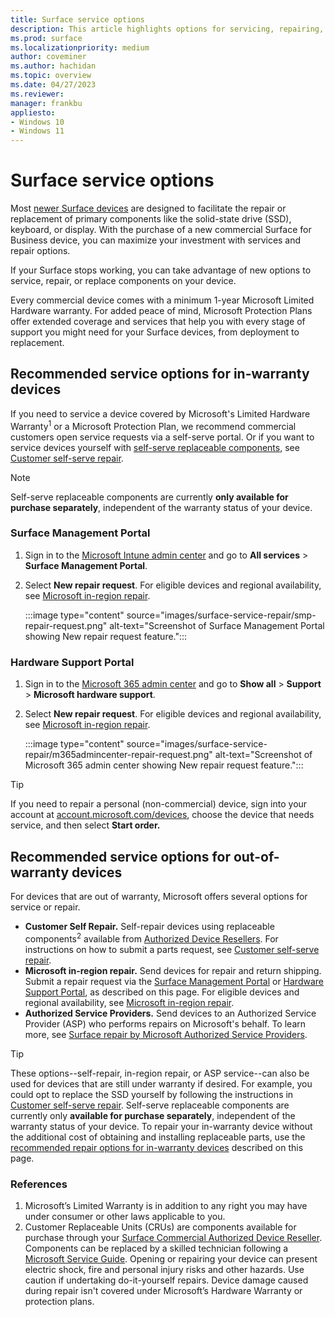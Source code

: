 ```yaml
---
title: Surface service options
description: This article highlights options for servicing, repairing, or replacing Surface devices
ms.prod: surface
ms.localizationpriority: medium
author: coveminer
ms.author: hachidan
ms.topic: overview
ms.date: 04/27/2023
ms.reviewer: 
manager: frankbu
appliesto:
- Windows 10
- Windows 11
---
```


# Surface service options

Most [newer Surface devices](surface-service-and-repair.md) are designed to facilitate the repair or replacement of primary components like the solid-state drive (SSD), keyboard, or display. With the purchase of a new commercial Surface for Business device, you can maximize your investment with services and repair options.

If your Surface stops working, you can take advantage of new options to service, repair, or replace components on your device.

Every commercial device comes with a minimum 1-year Microsoft Limited Hardware warranty. For added peace of mind, Microsoft Protection Plans offer extended coverage and services that help you with every stage of support you might need for your Surface devices, from deployment to replacement.

## Recommended service options for in-warranty devices

If you need to service a device covered by Microsoft's Limited Hardware Warranty<sup>1</sup> or a Microsoft Protection Plan, we recommend commercial customers open service requests via a self-serve portal. Or if you want to service devices yourself with [self-serve replaceable components](surface-service-and-repair.md), see [Customer self-serve repair](surface-customer-self-repair-surface.md).

> [!NOTE]
> Self-serve replaceable components are currently **only available for purchase separately**, independent of the warranty status of your device.

### Surface Management Portal

1. Sign in to the [Microsoft Intune admin center](https://go.microsoft.com/fwlink/?linkid=2109431) and go to **All services** > **Surface Management Portal**.
2. Select **New repair request**. For eligible devices and regional availability, see [Microsoft in-region repair](microsoft-in-region-same-unit-repair.md).

    :::image type="content" source="images/surface-service-repair/smp-repair-request.png" alt-text="Screenshot of Surface Management Portal showing New repair request feature.":::

### Hardware Support Portal

1. Sign in to the [Microsoft 365 admin center](https://admin.microsoft.com/AdminPortal) and go to **Show all** > **Support** > **Microsoft hardware support**.
2. Select **New repair request**. For eligible devices and regional availability, see [Microsoft in-region repair](microsoft-in-region-same-unit-repair.md).

    :::image type="content" source="images/surface-service-repair/m365admincenter-repair-request.png" alt-text="Screenshot of Microsoft 365 admin center showing New repair request feature.":::

> [!TIP]
> If you need to repair a personal (non-commercial) device, sign into your account at [account.microsoft.com/devices](https://account.microsoft.com/devices), choose the device that needs service, and then select **Start order.**

## Recommended service options for out-of-warranty devices

For devices that are out of warranty, Microsoft offers several options for service or repair.

- **Customer Self Repair.** Self-repair devices using replaceable components<sup>2</sup> available from [Authorized Device Resellers](https://www.microsoft.com/surface/business/where-to-buy-microsoft-surface#DEVICESRESELLERS). For instructions on how to submit a parts request, see [Customer self-serve repair](surface-customer-self-repair-surface.md).
- **Microsoft in-region repair.** Send devices for repair and return shipping. Submit a repair request via the [Surface Management Portal](#surface-management-portal) or [Hardware Support Portal](#hardware-support-portal), as described on this page. For eligible devices and regional availability, see [Microsoft in-region repair](microsoft-in-region-same-unit-repair.md).
- **Authorized Service Providers.** Send devices to an Authorized Service Provider (ASP) who performs repairs on Microsoft's behalf. To learn more, see [Surface repair by Microsoft Authorized Service Providers](authorized-service-providers.md).

> [!TIP]
> These options--self-repair, in-region repair, or ASP service--can also be used for devices that are still under warranty if desired. For example, you could opt to replace the SSD yourself by following the instructions in [Customer self-serve repair](surface-customer-self-repair-surface.md). Self-serve replaceable components are currently only **available for purchase separately**, independent of the warranty status of your device. To repair your in-warranty device without the additional cost of obtaining and installing replaceable parts, use the [recommended repair options for in-warranty devices](#recommended-service-options-for-in-warranty-devices) described on this page.

### References

1. Microsoft’s Limited Warranty is in addition to any right you may have under consumer or other laws applicable to you.
2. Customer Replaceable Units (CRUs) are components available for purchase through your [Surface Commercial Authorized Device Reseller](https://www.microsoft.com/surface/business/where-to-buy-microsoft-surface#DEVICESRESELLERS). Components can be replaced by a skilled technician following a [Microsoft Service Guide](https://www.microsoft.com/download/100440). Opening or repairing your device can present electric shock, fire and personal injury risks and other hazards. Use caution if undertaking do-it-yourself repairs. Device damage caused during repair isn't covered under Microsoft’s Hardware Warranty or protection plans.
